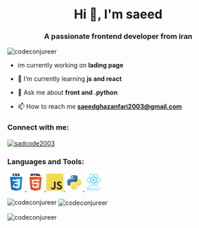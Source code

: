 <h1 align="center">Hi 👋, I'm saeed</h1>
<h3 align="center">A passionate frontend developer from iran</h3>

<p align="left"> <img src="https://komarev.com/ghpvc/?username=codeconjureer&label=Profile%20views&color=0e75b6&style=flat" alt="codeconjureer" /> </p>


- im currently working on **lading page**

- 🌱 I’m currently learning **js and react**

- 💬 Ask me about **front and .python**

- 📫 How to reach me **saeedghazanfari2003@gmail.com**

<h3 align="left">Connect with me:</h3>
<p align="left">
<a href="https://instagram.com/sadcode2003" target="blank"><img align="center" src="https://raw.githubusercontent.com/rahuldkjain/github-profile-readme-generator/master/src/images/icons/Social/instagram.svg" alt="sadcode2003" height="30" width="40" /></a>
</p>

<h3 align="left">Languages and Tools:</h3>
<p align="left"> <a href="https://www.w3schools.com/css/" target="_blank" rel="noreferrer"> <img src="https://raw.githubusercontent.com/devicons/devicon/master/icons/css3/css3-original-wordmark.svg" alt="css3" width="40" height="40"/> </a> <a href="https://www.w3.org/html/" target="_blank" rel="noreferrer"> <img src="https://raw.githubusercontent.com/devicons/devicon/master/icons/html5/html5-original-wordmark.svg" alt="html5" width="40" height="40"/> </a> <a href="https://developer.mozilla.org/en-US/docs/Web/JavaScript" target="_blank" rel="noreferrer"> <img src="https://raw.githubusercontent.com/devicons/devicon/master/icons/javascript/javascript-original.svg" alt="javascript" width="40" height="40"/> </a> <a href="https://www.python.org" target="_blank" rel="noreferrer"> <img src="https://raw.githubusercontent.com/devicons/devicon/master/icons/python/python-original.svg" alt="python" width="40" height="40"/> </a> <a href="https://reactjs.org/" target="_blank" rel="noreferrer"> <img src="https://raw.githubusercontent.com/devicons/devicon/master/icons/react/react-original-wordmark.svg" alt="react" width="40" height="40"/> </a> </p>

<p><img align="left" src="https://github-readme-stats.vercel.app/api/top-langs?username=codeconjureer&show_icons=true&locale=en&layout=compact" alt="codeconjureer" /></p>

<p>&nbsp;<img align="center" src="https://github-readme-stats.vercel.app/api?username=codeconjureer&show_icons=true&locale=en" alt="codeconjureer" /></p>

<p><img align="center" src="https://github-readme-streak-stats.herokuapp.com/?user=codeconjureer&" alt="codeconjureer" /></p>

